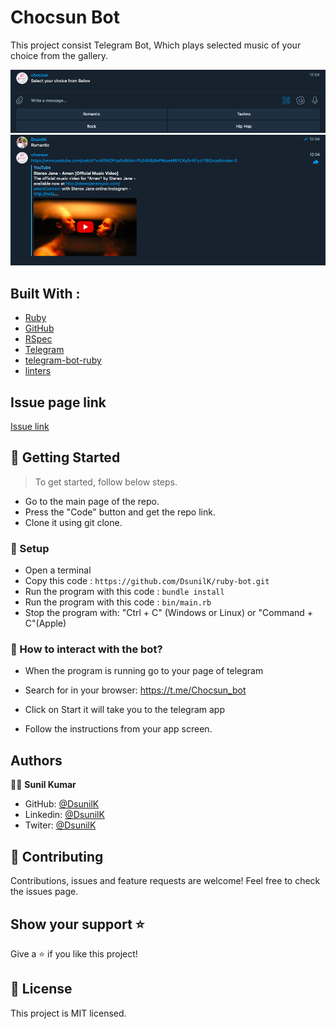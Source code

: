 # Chocsun Bot

This project consist Telegram Bot, Which plays selected music of your choice from the gallery.

![screenshot](images/select.png)
![screenshot](images/listen.png)

## Built With :

- [Ruby ](https://www.ruby-lang.org/en/)
- [GitHub](https://github.com/)
- [RSpec](https://rspec.info/)
- [Telegram ](https://telegram.org/)
- [telegram-bot-ruby](https://github.com/atipugin/telegram-bot-ruby)
- [linters](https://github.com/microverseinc/linters-config/tree/master/ruby)

## Issue page link

[Issue link](https://github.com/DsunilK/ruby-bot/issues)

## 🔧 Getting Started

> To get started, follow below steps.

- Go to the main page of the repo.
- Press the "Code" button and get the repo link.
- Clone it using git clone.


### 📝 Setup

- Open a terminal
- Copy this code :
  `https://github.com/DsunilK/ruby-bot.git`
- Run the program with this code :
  `bundle install`
- Run the program with this code :
  `bin/main.rb`
- Stop the program with: "Ctrl + C" (Windows or Linux) or "Command + C"(Apple)

### 📝 How to interact with the bot?

- When the program is running go to your page of telegram

- Search for in your browser: https://t.me/Chocsun_bot

- Click on Start it will take you to the telegram app

- Follow the instructions from your app screen.


## Authors

🧑‍💻 **Sunil Kumar**

- GitHub: [@DsunilK](https://github.com/DsunilK)
- Linkedin: [@DsunilK](https://www.linkedin.com/in/dsunilk/)
- Twiter: [@DsunilK](https://twitter.com/D_sunil_K)

## 🤝 Contributing

Contributions, issues and feature requests are welcome!
Feel free to check the issues page.

## Show your support ⭐️

Give a ⭐️ if you like this project!

## 📝 License

This project is MIT licensed.